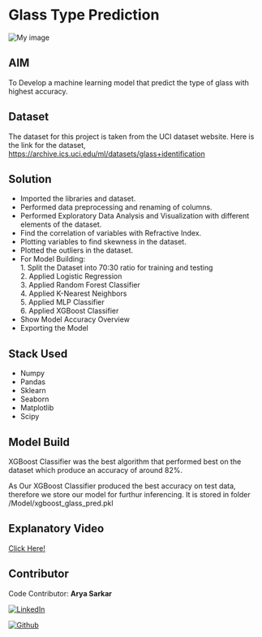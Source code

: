 
# Glass Type Prediction

![My image](https://ak.picdn.net/shutterstock/videos/14522083/thumb/1.jpg)



## AIM

To Develop a machine learning model that predict the type of glass with highest accuracy.
## Dataset
The dataset for this project is taken from the UCI dataset website. Here is the link for the dataset, https://archive.ics.uci.edu/ml/datasets/glass+identification

## Solution

* Imported the libraries and dataset.
* Performed data preprocessing and renaming of columns.
* Performed Exploratory Data Analysis and Visualization with different elements of the dataset.
* Find the correlation of variables with Refractive Index.
* Plotting variables to find skewness in the dataset.
* Plotted the outliers in the dataset.
* For Model Building:  
        1. Split the Dataset into 70:30 ratio for training and testing  
        2. Applied Logistic Regression  
        3. Applied Random Forest Classifier  
        4. Applied K-Nearest Neighbors  
        5. Applied MLP Classifier  
        6. Applied XGBoost Classifier  
* Show Model Accuracy Overview  
* Exporting the Model

## Stack Used

* Numpy
* Pandas
* Sklearn
* Seaborn
* Matplotlib
* Scipy
 

## Model Build

XGBoost Classifier was the best algorithm that performed best on the dataset which produce an accuracy of around 82%.

As Our XGBoost Classifier produced the best accuracy on test data, therefore we store our model for furthur inferencing. It is stored in folder /Model/xgboost_glass_pred.pkl



## Explanatory Video
 <a href="https://youtu.be/gGDnMJYIJWM8">Click Here!</a>
## Contributor

Code Contributor: **Arya Sarkar**

[![LinkedIn](https://img.shields.io/badge/LinkedIn-0077B5?style=for-the-badge&logo=linkedin&logoColor=white)](https://www.linkedin.com/in/aryasarkar03/)

[![Github](https://img.shields.io/badge/GitHub-100000?style=for-the-badge&logo=github&logoColor=white)](https://github.com/aryacodez)

